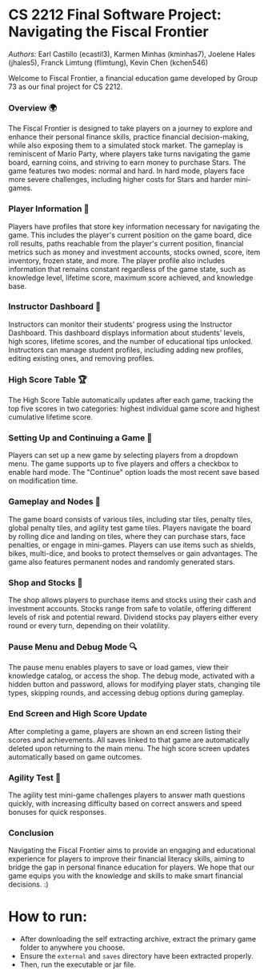 # CS 2212 Final Software Project: Navigating the Fiscal Frontier
*Authors:* Earl Castillo (ecastil3), Karmen Minhas (kminhas7), Joelene Hales (jhales5), Franck Limtung (flimtung), 
Kevin Chen (kchen546)

Welcome to Fiscal Frontier, a financial education game developed by Group 73 as our final project for CS 2212.

### Overview 🌍
The Fiscal Frontier is designed to take players on a journey to explore and enhance their personal finance skills, practice 
financial decision-making, while also exposing them to a simulated stock market. The gameplay is reminiscent of Mario 
Party, where players take turns navigating the game board, earning coins, and striving to earn money to purchase Stars. 
The game features two modes: normal and hard. In hard mode, players face more severe challenges, including higher costs 
for Stars and harder mini-games.


### Player Information 👤
Players have profiles that store key information necessary for navigating the game. This includes the player's current 
position on the game board, dice roll results, paths reachable from the player's current position, financial metrics 
such as money and investment accounts, stocks owned, score, item inventory, frozen state, and more. The player profile 
also includes information that remains constant regardless of the game state, such as knowledge level, lifetime score, 
maximum score achieved, and knowledge base.


### Instructor Dashboard 📝
Instructors can monitor their students' progress using the Instructor Dashboard. This dashboard displays information 
about students' levels, high scores, lifetime scores, and the number of educational tips unlocked. Instructors can 
manage student profiles, including adding new profiles, editing existing ones, and removing profiles.


### High Score Table 🏆
The High Score Table automatically updates after each game, tracking the top five scores in two categories: highest 
individual game score and highest cumulative lifetime score.


### Setting Up and Continuing a Game 🚦
Players can set up a new game by selecting players from a dropdown menu. The game supports up to five players and 
offers a checkbox to enable hard mode. The "Continue" option loads the most recent save based on modification time.


### Gameplay and Nodes 🎲
The game board consists of various tiles, including star tiles, penalty tiles, global penalty tiles, and agility test 
game tiles. Players navigate the board by rolling dice and landing on tiles, where they can purchase stars, face 
penalties, or engage in mini-games. Players can use items such as shields, bikes, multi-dice, and books to protect 
themselves or gain advantages. The game also features permanent nodes and randomly generated stars.


### Shop and Stocks 🛒
The shop allows players to purchase items and stocks using their cash and investment accounts. Stocks range from safe to 
volatile, offering different levels of risk and potential reward. Dividend stocks pay players either every round or 
every turn, depending on their volatility.


### Pause Menu and Debug Mode 🔍
The pause menu enables players to save or load games, view their knowledge catalog, or access the shop. The debug mode, 
activated with a hidden button and password, allows for modifying player stats, changing tile types, skipping rounds, 
and accessing debug options during gameplay.


### End Screen and High Score Update 
After completing a game, players are shown an end screen listing their scores and achievements. All saves linked to that 
game are automatically deleted upon returning to the main menu. The high score screen updates automatically based on 
game outcomes.


### Agility Test 🏃
The agility test mini-game challenges players to answer math questions quickly, with increasing difficulty based on 
correct answers and speed bonuses for quick responses.


### Conclusion
Navigating the Fiscal Frontier aims to provide an engaging and educational experience for players to improve their 
financial literacy  skills, aiming to bridge the gap in personal finance education for players. We hope that our game 
equips you with the knowledge and skills to make smart financial decisions. :)


# How to run:
- After downloading the self extracting archive, extract the primary game folder to anywhere you choose.
- Ensure the `external` and `saves` directory have been extracted properly.
- Then, run the executable or jar file.